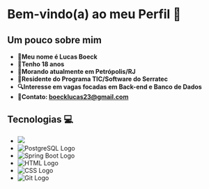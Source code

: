 <h1>Bem-vindo(a) ao meu Perfil 🙂 </h1>
<h2>Um pouco sobre mim</h2>


* **👤Meu nome é Lucas Boeck**
* **📆Tenho 18 anos**
* **🏡Morando atualmente em Petrópolis/RJ**
* **📖Residente do Programa TIC/Software do Serratec**
* **🔍Interesse em vagas focadas em Back-end e Banco de Dados**
* **💼Contato: boecklucas23@gmail.com**

<h2>Tecnologias 💻</h2>
  <ul>
        <li><img src="https://img.shields.io/badge/Java-007396?style=for-the-badge&logo=java&logoColor=white"></li>
        <li><img src="https://img.shields.io/badge/PostgreSQL-336791?style=for-the-badge&logo=postgresql&logoColor=white" alt="PostgreSQL Logo" class="logo"></li>
        <li><img src="https://img.shields.io/badge/Spring_Boot-6DB33F?style=for-the-badge&logo=spring-boot&logoColor=white" alt="Spring Boot Logo" class="logo"></li>
        <li><img src="https://img.shields.io/badge/HTML5-E34F26?style=for-the-badge&logo=html5&logoColor=white" alt="HTML Logo" class="logo"></li>
        <li><img src="https://img.shields.io/badge/CSS3-1572B6?style=for-the-badge&logo=css3&logoColor=white" alt="CSS Logo" class="logo"></li>
        <li><img src="https://img.shields.io/badge/Git-F05032?style=for-the-badge&logo=git&logoColor=white" alt="Git Logo" class="logo"></li>
    </ul>
  
</ul>
